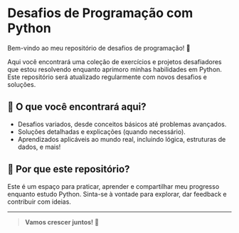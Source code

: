 # Desafios de Programação com Python  

Bem-vindo ao meu repositório de desafios de programação! 🎯  

Aqui você encontrará uma coleção de exercícios e projetos desafiadores que estou resolvendo enquanto aprimoro minhas habilidades em Python. Este repositório será atualizado regularmente com novos desafios e soluções.  

## 📂 O que você encontrará aqui?  
- Desafios variados, desde conceitos básicos até problemas avançados.  
- Soluções detalhadas e explicações (quando necessário).  
- Aprendizados aplicáveis ao mundo real, incluindo lógica, estruturas de dados, e mais!  

## 🤔 Por que este repositório?  
Este é um espaço para praticar, aprender e compartilhar meu progresso enquanto estudo Python. Sinta-se à vontade para explorar, dar feedback e contribuir com ideias.  

---

> **Vamos crescer juntos! 🚀**

